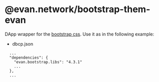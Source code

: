 # @evan.network/bootstrap-them-evan

DApp wrapper for the [bootstrap css](https://getbootstrap.com). Use it as in the following example:

- dbcp.json
```
  ...
  "dependencies": {
    "evan.bootstrap.libs": "4.3.1"
    ...
  },
  ...
``` 
